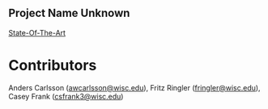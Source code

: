 ## Project Name Unknown

[State-Of-The-Art](https://xrylak.github.io/CS639-Project/State-Of-The-Art)
































































































# Contributors
Anders Carlsson (awcarlsson@wisc.edu), Fritz Ringler (fringler@wisc.edu), Casey Frank (csfrank3@wisc.edu)
